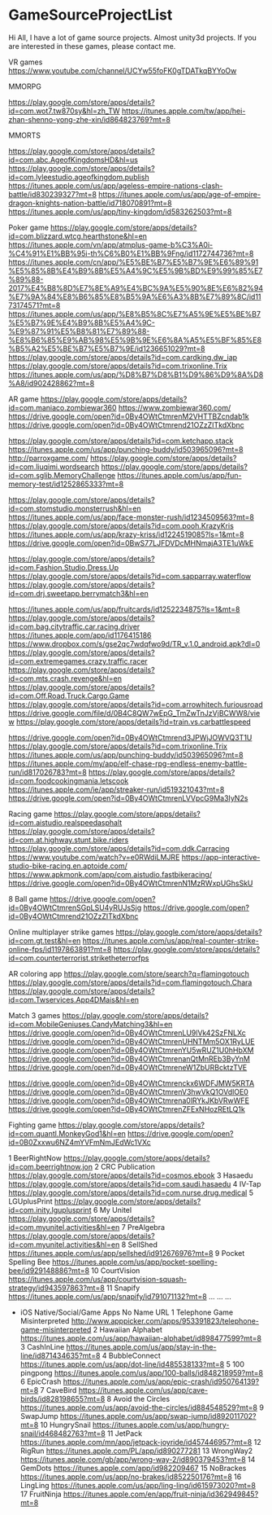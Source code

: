 # GameSourceProjectList
Hi All, I have a lot of game source projects.  Almost unity3d projects. If you are interested in these games, please contact me.

VR games
https://www.youtube.com/channel/UCYw55foFK0gTDATkqBYYoOw

MMORPG

https://play.google.com/store/apps/details?id=com.wot7.tw870sy&hl=zh_TW
https://itunes.apple.com/tw/app/hei-zhan-shenno-yong-zhe-xin/id864823769?mt=8

MMORTS

https://play.google.com/store/apps/details?id=com.abc.AgeofKingdomsHD&hl=us
https://play.google.com/store/apps/details?id=com.lyleestudio.ageofkingdom.publish
https://itunes.apple.com/us/app/ageless-empire-nations-clash-battle/id830239327?mt=8
https://itunes.apple.com/us/app/age-of-empire-dragon-knights-nation-battle/id718070891?mt=8
https://itunes.apple.com/us/app/tiny-kingdom/id583262503?mt=8

Poker game
https://play.google.com/store/apps/details?id=com.blizzard.wtcg.hearthstone&hl=en
https://itunes.apple.com/vn/app/atmplus-game-b%C3%A0i-%C4%91%E1%BB%95i-th%C6%B0%E1%BB%9Fng/id1172744736?mt=8
https://itunes.apple.com/cn/app/%E5%BE%B7%E5%B7%9E%E6%89%91%E5%85%8B%E4%B9%8B%E5%A4%9C%E5%9B%BD%E9%99%85%E7%89%88-2017%E4%B8%8D%E7%8E%A9%E4%BC%9A%E5%90%8E%E6%82%94%E7%9A%84%E8%B6%85%E8%B5%9A%E6%A3%8B%E7%89%8C/id1173174571?mt=8
https://itunes.apple.com/us/app/%E8%B5%8C%E7%A5%9E%E5%BE%B7%E5%B7%9E%E4%B9%8B%E5%A4%9C-%E9%87%91%E5%B8%81%E7%89%88-%E8%B6%85%E9%AB%98%E5%9B%9E%E6%8A%A5%E5%BF%85%E8%B5%A2%E5%BE%B7%E5%B7%9E/id1236651029?mt=8
https://play.google.com/store/apps/details?id=com.cardking.dw_iap
https://play.google.com/store/apps/details?id=com.trixonline.Trix
https://itunes.apple.com/us/app/%D8%B7%D8%B1%D9%86%D9%8A%D8%A8/id902428862?mt=8

AR game
https://play.google.com/store/apps/details?id=com.maniaco.zombiewar360
https://www.zombiewar360.com/
https://drive.google.com/open?id=0By4OWtCtmrenM2VHTTBZcndab1k
https://drive.google.com/open?id=0By4OWtCtmrend21OZzZITkdXbnc

https://play.google.com/store/apps/details?id=com.ketchapp.stack
https://itunes.apple.com/us/app/punching-buddy/id503965096?mt=8
http://parroxgame.com/
https://play.google.com/store/apps/details?id=com.liuqimi.wordsearch
https://play.google.com/store/apps/details?id=com.sglib.MemoryChallenge
https://itunes.apple.com/us/app/fun-memory-test/id1252865333?mt=8

https://play.google.com/store/apps/details?id=com.stomstudio.monsterrush&hl=en
https://itunes.apple.com/us/app/face-monster-rush/id1234509563?mt=8
https://play.google.com/store/apps/details?id=com.pooh.KrazyKris
https://itunes.apple.com/us/app/krazy-kriss/id1224519085?ls=1&mt=8
https://drive.google.com/open?id=0BwS77LJFDVDcMHNmajA3TE1uWkE

https://play.google.com/store/apps/details?id=com.Fashion.Studio.Dress.Up
https://play.google.com/store/apps/details?id=com.sapparray.waterflow
https://play.google.com/store/apps/details?id=com.drj.sweetapp.berrymatch3&hl=en

https://itunes.apple.com/us/app/fruitcards/id1252234875?ls=1&mt=8
https://play.google.com/store/apps/details?id=com.bag.citytraffic.car.racing.driver
https://itunes.apple.com/app/id1176415186
https://www.dropbox.com/s/gse2qc7wdqfwo9d/TR_v.1.0_android.apk?dl=0
https://play.google.com/store/apps/details?id=com.extremegames.crazy.traffic.racer
https://play.google.com/store/apps/details?id=com.mts.crash.revenge&hl=en
https://play.google.com/store/apps/details?id=com.Off.Road.Truck.Cargo.Game
https://play.google.com/store/apps/details?id=com.arrowhitech.furiousroad
https://drive.google.com/file/d/0B4C8QW7wEpG_TmZwTnJzVjBCWW8/view
https://play.google.com/store/apps/details?id=train.vs.carbattlespeed

https://drive.google.com/open?id=0By4OWtCtmrend3JPWjJOWVQ3T1U
https://play.google.com/store/apps/details?id=com.trixonline.Trix
https://itunes.apple.com/us/app/punching-buddy/id503965096?mt=8
https://itunes.apple.com/my/app/elf-chase-rpg-endless-enemy-battle-run/id817026783?mt=8
https://play.google.com/store/apps/details?id=com.foodcookingmania.letscook
https://itunes.apple.com/ie/app/streaker-run/id519321043?mt=8
https://drive.google.com/open?id=0By4OWtCtmrenLVVpcG9Ma3IyN2s

Racing game
https://play.google.com/store/apps/details?id=com.aistudio.realspeedasphalt
https://play.google.com/store/apps/details?id=com.at.highway.stunt.bike.riders
https://play.google.com/store/apps/details?id=com.ddk.Carracing
https://www.youtube.com/watch?v=e0RWdiLMJRE
https://app-interactive-studio-bike-racing.en.aptoide.com/
https://www.apkmonk.com/app/com.aistudio.fastbikeracing/
https://drive.google.com/open?id=0By4OWtCtmrenN1MzRWxpUGhsSkU

8 Ball game
https://drive.google.com/open?id=0By4OWtCtmrenSGpLSU4yRUJsSjg
https://drive.google.com/open?id=0By4OWtCtmrend21OZzZITkdXbnc

Online multiplayer strike games
https://play.google.com/store/apps/details?id=com.gt.test&hl=en
https://itunes.apple.com/us/app/real-counter-strike-online-fps/id1197863891?mt=8
https://play.google.com/store/apps/details?id=com.counterterrorist.striketheterrorfps

AR coloring app
https://play.google.com/store/search?q=flamingotouch
https://play.google.com/store/apps/details?id=com.flamingotouch.Chara
https://play.google.com/store/apps/details?id=com.Twservices.App4DMais&hl=en

Match 3 games
https://play.google.com/store/apps/details?id=com.MobileGeniuses.CandyMatching3&hl=en
https://drive.google.com/open?id=0By4OWtCtmrenLU9lVk42SzFNLXc
https://drive.google.com/open?id=0By4OWtCtmrenUHNTMm5OX1RyLUE
https://drive.google.com/open?id=0By4OWtCtmrenYU5wRUZ1U0hHbXM
https://drive.google.com/open?id=0By4OWtCtmrenanQtMnREb3ByYnM
https://drive.google.com/open?id=0By4OWtCtmreneW1ZbURBcktzTVE

https://drive.google.com/open?id=0By4OWtCtmrenckx6WDFJMW5KRTA
https://drive.google.com/open?id=0By4OWtCtmrenV3hwVkQ1OVdlOE0
https://drive.google.com/open?id=0By4OWtCtmrena0lRYkJKbVRwWFE
https://drive.google.com/open?id=0By4OWtCtmrenZFExNHozREtLQ1k

Fighting game
https://play.google.com/store/apps/details?id=com.quantl.MonkeyGod1&hl=en
https://drive.google.com/open?id=0B0Zxxwu6NZ4mYVFmNmJEdWc1VXc

1 BeerRightNow https://play.google.com/store/apps/details?id=com.beerrightnow.jon
2 CRC Publication https://play.google.com/store/apps/details?id=cosmos.ebook
3 Hasaedu https://play.google.com/store/apps/details?id=com.saudi.hasaedu
4 IV-Tap https://play.google.com/store/apps/details?id=com.nurse.drug.medical
5 LGUplusPrint https://play.google.com/store/apps/details?id=com.inity.lguplusprint
6 My Unitel https://play.google.com/store/apps/details?id=com.myunitel.activities&hl=en
7 PreAlgebra https://play.google.com/store/apps/details?id=com.myunitel.activities&hl=en
8 SellShed https://itunes.apple.com/us/app/sellshed/id912676976?mt=8
9 Pocket Spelling Bee https://itunes.apple.com/us/app/pocket-spelling-bee/id929148886?mt=8
10 CourtVision https://itunes.apple.com/us/app/courtvision-squash-strategy/id943597863?mt=8
11 Snapify https://itunes.apple.com/us/app/snapify/id791071132?mt=8
... ... ...

- iOS Native/Social/Game Apps
No Name URL
1 Telephone Game Misinterpreted http://www.apppicker.com/apps/953391823/telephone-game-misinterpreted
2 Hawaiian Alphabet https://itunes.apple.com/us/app/hawaiian-alphabet/id898477599?mt=8
3 CashInLine https://itunes.apple.com/us/app/stay-in-the-line/id871434635?mt=8
4 BubbleConnect https://itunes.apple.com/us/app/dot-line/id485538133?mt=8
5 100 pingpong https://itunes.apple.com/us/app/100-balls/id848218959?mt=8
6 EpicCrash https://itunes.apple.com/us/app/epic-crash/id950764139?mt=8
7 CaveBird https://itunes.apple.com/us/app/cave-birds/id828198655?mt=8
8 Avoid the Circles https://itunes.apple.com/us/app/avoid-the-circles/id884548529?mt=8
9 SwapJump https://itunes.apple.com/us/app/swap-jump/id892011702?mt=8
10 HungrySnail https://itunes.apple.com/us/app/hungry-snail/id468482763?mt=8
11 JetPack https://itunes.apple.com/mn/app/jetpack-joyride/id457446957?mt=8
12 RigRun https://itunes.apple.com/PL/app/id890277281
13 WrongWay2 https://itunes.apple.com/gb/app/wrong-way-2/id890379453?mt=8
14 GemDots https://itunes.apple.com/app/id982209467
15 NoBrackes https://itunes.apple.com/us/app/no-brakes/id852250176?mt=8
16 LingLing https://itunes.apple.com/us/app/ling-ling/id615973020?mt=8
17 FruitNinja https://itunes.apple.com/en/app/fruit-ninja/id362949845?mt=8
